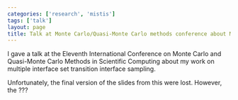 ```yaml
---
categories: ['research', 'mistis']
tags: ['talk']
layout: page
title: Talk at Monte Carlo/Quasi-Monte Carlo methods conference about MISTIS
---
```


I gave a talk at the Eleventh International Conference on Monte Carlo and
Quasi-Monte Carlo Methods in Scientific Computing about my work on multiple
interface set transition interface sampling.

Unfortunately, the final version of the slides from this were lost. However,
the ???
